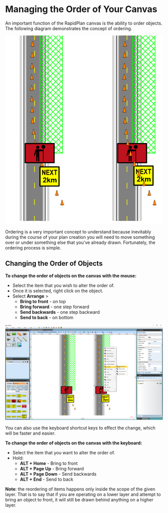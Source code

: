 # Managing the Order of Your Canvas

An important function of the RapidPlan canvas is the ability to order objects. The following diagram demonstrates the concept of ordering.

![Bring_To_Front](./assets/Bring_To_Front.png)

Ordering is a very important concept to understand because inevitably during the course of your plan creation you will need to move something over or under something else that you've already drawn. Fortunately, the ordering process is simple.

## Changing the Order of Objects

**To change the order of objects on the canvas with the mouse:**

 - Select the item that you wish to alter the order of.
 - Once it is selected, right click on the object.
 - Select **Arrange** > 
    - **Bring to front** - on top
    - **Bring forward** - one step forward
    - **Send backwards** - one step backward
    - **Send to back** - on bottom

![Order_Change](./assets/Order_Change.png)



You can also use the keyboard shortcut keys to effect the change, which will be faster and easier.

**To change the order of objects on the canvas with the keyboard:**

 - Select the item that you want to alter the order of.
 - Hold:
    - **ALT + Home** - Bring to front
    - **ALT + Page Up** - Bring forward
    - **ALT + Page Down** - Send backwards
    - **ALT + End** - Send to back

**Note**: the reordering of items happens only inside the scope of the given layer. That is to say that if you are operating on a lower layer and attempt to bring an object to front, it will still be drawn behind anything on a higher layer.